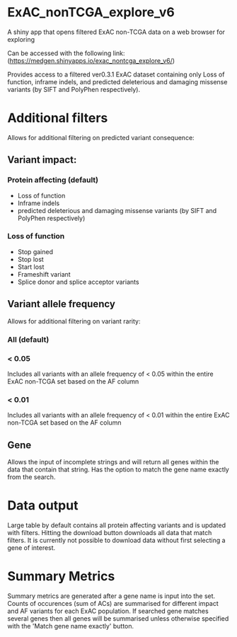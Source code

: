 # ExAC_nonTCGA_explore_v6
A shiny app that opens filtered ExAC non-TCGA data on a web browser for exploring

Can be accessed with the following link:
(https://medgen.shinyapps.io/exac_nontcga_explore_v6/)

Provides access to a filtered ver0.3.1 ExAC dataset containing only Loss of function, inframe indels, and predicted deleterious and damaging missense variants (by SIFT and PolyPhen respectively).

# Additional filters
Allows for additional filtering on predicted variant consequence:
## Variant impact:
### Protein affecting (default)
- Loss of function
- Inframe indels
- predicted deleterious and damaging missense variants (by SIFT and PolyPhen respectively)

### Loss of function
- Stop gained
- Stop lost
- Start lost
- Frameshift variant
- Splice donor and splice acceptor variants

## Variant allele frequency
Allows for additional filtering on variant rarity:
### All (default)
### < 0.05
Includes all variants with an allele frequency of < 0.05 within the entire ExAC non-TCGA set based on the AF column
### < 0.01
Includes all variants with an allele frequency of < 0.01 within the entire ExAC non-TCGA set based on the AF column

## Gene
Allows the input of incomplete strings and will return all genes within the data that contain that string. Has the option to match the gene name exactly from the search. 

# Data output
Large table by default contains all protein affecting variants and is updated with filters. Hitting the download button downloads all data that match filters. It is currently not possible to download data without first selecting a gene of interest.

# Summary Metrics
Summary metrics are generated after a gene name is input into the set. Counts of occurences (sum of ACs) are summarised for different impact and AF variants for each ExAC population. If searched gene matches several genes then all genes will be summarised unless otherwise specified with the 'Match gene name exactly' button.

